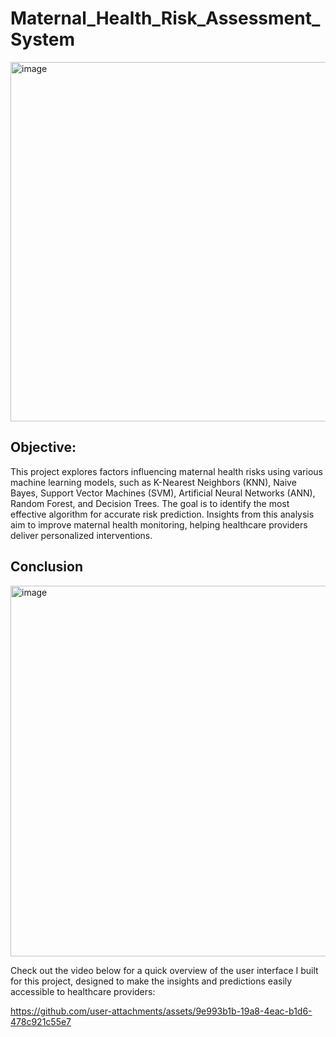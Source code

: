 # Maternal_Health_Risk_Assessment_System

<img width="575" alt="image" src="https://github.com/user-attachments/assets/cf4384a7-cd1c-4a88-aef1-51259e12e4bf">


## **Objective:** 
This project explores factors influencing maternal health risks using various machine learning models, such as K-Nearest Neighbors (KNN), Naive Bayes, Support Vector Machines (SVM), Artificial Neural Networks (ANN), Random Forest, and Decision Trees. The goal is to identify the most effective algorithm for accurate risk prediction. Insights from this analysis aim to improve maternal health monitoring, helping healthcare providers deliver personalized interventions.


## **Conclusion**
<img width="593" alt="image" src="https://github.com/user-attachments/assets/059dfae9-1aa0-4b15-b243-366b8a373115">



Check out the video below for a quick overview of the user interface I built for this project, designed to make the insights and predictions easily accessible to healthcare providers:

https://github.com/user-attachments/assets/9e993b1b-19a8-4eac-b1d6-478c921c55e7

